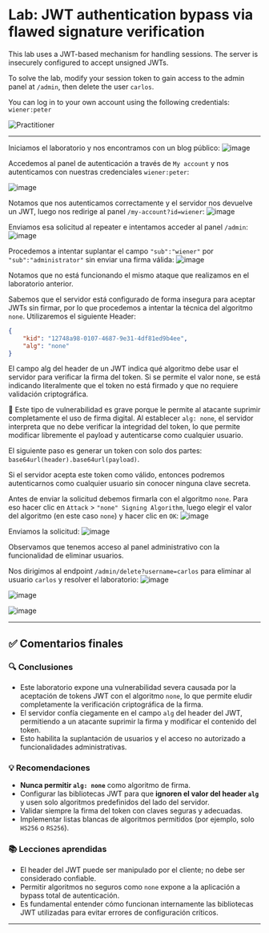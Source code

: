 # Lab: JWT authentication bypass via flawed signature verification

This lab uses a JWT-based mechanism for handling sessions. The server is insecurely configured to accept unsigned JWTs.

To solve the lab, modify your session token to gain access to the admin panel at `/admin`, then delete the user `carlos`.

You can log in to your own account using the following credentials: `wiener:peter`

![Practitioner](https://img.shields.io/badge/level-Apprentice-green) 

---

Iniciamos el laboratorio y nos encontramos con un blog público:
![image](https://github.com/user-attachments/assets/d3c853a1-b5ea-4586-8a88-033ce11eab63)

Accedemos al panel de autenticación a través de `My account` y nos autenticamos con nuestras credenciales `wiener:peter`:

![image](https://github.com/user-attachments/assets/be69a900-cda7-4b68-a79c-ae69473d8fa4)

Notamos que nos autenticamos correctamente y el servidor nos devuelve un JWT, luego nos redirige al panel `/my-account?id=wiener`:
![image](https://github.com/user-attachments/assets/1165a975-01e2-436d-a270-9a2027c700ff)

Enviamos esa solicitud al repeater e intentamos acceder al panel `/admin`:
![image](https://github.com/user-attachments/assets/ef34fdac-bb9a-4eae-abb5-007be258a4d8)

Procedemos a intentar suplantar el campo `"sub":"wiener"` por `"sub":"administrator"` sin enviar una firma válida:
![image](https://github.com/user-attachments/assets/2a12560f-559d-40bc-a75f-24893d184479)

Notamos que no está funcionando el mismo ataque que realizamos en el laboratorio anterior.

Sabemos que el servidor está configurado de forma insegura para aceptar JWTs sin firmar, por lo que procedemos a intentar la técnica del algoritmo `none`. Utilizaremos el siguiente Header:
```json
{
    "kid": "12748a98-0107-4687-9e31-4df81ed9b4ee",
    "alg": "none"
}
```

El campo alg del header de un JWT indica qué algoritmo debe usar el servidor para verificar la firma del token. Si se permite el valor none, se está indicando literalmente que el token no está firmado y que no requiere validación criptográfica.

📌 Este tipo de vulnerabilidad es grave porque le permite al atacante suprimir completamente el uso de firma digital. Al establecer `alg: none`, el servidor interpreta que no debe verificar la integridad del token, lo que permite modificar libremente el payload y autenticarse como cualquier usuario.


El siguiente paso es generar un token con solo dos partes:
`base64url(header).base64url(payload)`.

Si el servidor acepta este token como válido, entonces podremos autenticarnos como cualquier usuario sin conocer ninguna clave secreta.

Antes de enviar la solicitud debemos firmarla con el algoritmo `none`. Para eso hacer clic en `Attack` > `"none" Signing Algorithm`, luego elegir el valor del algoritmo (en este caso `none`) y hacer clic en `OK`:
![image](https://github.com/user-attachments/assets/98ad6ba5-893c-47b1-8f22-dec772dc1619)

Enviamos la solicitud:
![image](https://github.com/user-attachments/assets/c5595203-df2d-433c-a10b-66c43625d224)

Observamos que tenemos acceso al panel administrativo con la funcionalidad de eliminar usuarios. 

Nos dirigimos al endpoint `/admin/delete?username=carlos` para eliminar al usuario `carlos` y resolver el laboratorio:
![image](https://github.com/user-attachments/assets/96325918-ab04-4097-a5da-376320321eb6)

![image](https://github.com/user-attachments/assets/68035729-f2dd-4861-99af-49c09a487c56)

![image](https://github.com/user-attachments/assets/fb46fb9e-94f3-4c0e-a64c-545310ab4b81)

---


## ✅ Comentarios finales

### 🔍 Conclusiones

* Este laboratorio expone una vulnerabilidad severa causada por la aceptación de tokens JWT con el algoritmo `none`, lo que permite eludir completamente la verificación criptográfica de la firma.
* El servidor confía ciegamente en el campo `alg` del header del JWT, permitiendo a un atacante suprimir la firma y modificar el contenido del token.
* Esto habilita la suplantación de usuarios y el acceso no autorizado a funcionalidades administrativas.

### 💡 Recomendaciones

* **Nunca permitir `alg: none`** como algoritmo de firma.
* Configurar las bibliotecas JWT para que **ignoren el valor del header `alg`** y usen solo algoritmos predefinidos del lado del servidor.
* Validar siempre la firma del token con claves seguras y adecuadas.
* Implementar listas blancas de algoritmos permitidos (por ejemplo, solo `HS256` o `RS256`).

### 📚 Lecciones aprendidas

* El header del JWT puede ser manipulado por el cliente; no debe ser considerado confiable.
* Permitir algoritmos no seguros como `none` expone a la aplicación a bypass total de autenticación.
* Es fundamental entender cómo funcionan internamente las bibliotecas JWT utilizadas para evitar errores de configuración críticos.

---




